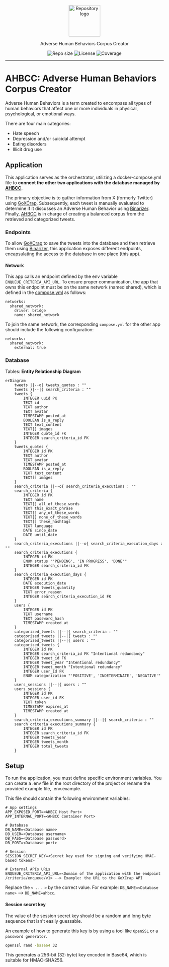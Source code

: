 <p align="center">
  <img src="media/ahbcc-logo.png" width="100" alt="Repository logo" />
</p>
<p align="center">Adverse Human Behaviors Corpus Creator<p>
<p align="center">
    <img src="https://img.shields.io/github/repo-size/lhbelfanti/ahbcc?label=Repo%20size" alt="Repo size" />
    <img src="https://img.shields.io/github/license/lhbelfanti/ahbcc?label=License" alt="License" />
    <img src="https://codecov.io/gh/lhbelfanti/ahbcc/graph/badge.svg?token=69LLNMKXRU" alt="Coverage" />
</p>

---


# AHBCC: Adverse Human Behaviors Corpus Creator

Adverse Human Behaviors is a term created to encompass all types of human behaviors that affect one or more individuals in physical, psychological, or emotional ways.

There are four main categories:
- Hate speech
- Depression and/or suicidal attempt
- Eating disorders
- Illicit drug use

## Application
This application serves as the orchestrator, utilizing a docker-compose.yml file to **connect the other two applications with the database managed by [AHBCC](https://github.com/lhbelfanti/ahbcc)**.

The primary objective is to gather information from X (formerly Twitter) using [GoXCrap](https://github.com/lhbelfanti/goxcrap). Subsequently, each tweet is manually evaluated to determine if it discusses an Adverse Human Behavior using [Binarizer](https://github.com/lhbelfanti/binarizer). Finally, [AHBCC](https://github.com/lhbelfanti/ahbcc) is in charge of creating a balanced corpus from the retrieved and categorized tweets.

### Endpoints

To allow [GoXCrap](https://github.com/lhbelfanti/goxcrap) to save the tweets into the database and then retrieve them using [Binarizer](https://github.com/lhbelfanti/binarizer), this application exposes different endpoints, encapsulating the access to the database in one place (this app).

#### Network
This app calls an endpoint defined by the env variable `ENQUEUE_CRITERIA_API_URL`. To ensure proper communication, the app that owns this endpoint must be on the same network (named shared), which is defined in the [compose.yml](compose.yml) as follows:
```
networks:
  shared_network:
    driver: bridge
    name: shared_network
```

To join the same network, the corresponding `compose.yml` for the other app should include the following configuration:
```
networks:
  shared_network:
    external: true
```

### Database

Tables: **Entity Relationship Diagram**

```mermaid
erDiagram
    tweets ||--o| tweets_quotes : ""
    tweets }|--|{ search_criteria : ""
    tweets {
        INTEGER uuid PK
        TEXT id
        TEXT author
        TEXT avatar
        TIMESTAMP posted_at
        BOOLEAN is_a_reply
        TEXT text_content
        TEXT[] images
        INTEGER quote_id FK
        INTEGER search_criteria_id FK
    }
    tweets_quotes {
        INTEGER id PK
        TEXT author
        TEXT avatar
        TIMESTAMP posted_at
        BOOLEAN is_a_reply
        TEXT text_content
        TEXT[] images
    }
    search_criteria ||--o{ search_criteria_executions : ""
    search_criteria {
        INTEGER id PK
        TEXT name
        TEXT[] all_of_these_words
        TEXT this_exact_phrase
        TEXT[] any_of_these_words
        TEXT[] none_of_these_words
        TEXT[] these_hashtags
        TEXT language
        DATE since_date
        DATE until_date
    }
    search_criteria_executions ||--o{ search_criteria_execution_days : ""
    search_criteria_executions {
        INTEGER id PK
        ENUM status "'PENDING', 'IN PROGRESS', 'DONE'"
        INTEGER search_criteria_id FK
    }
    search_criteria_execution_days {
        INTEGER id PK
        DATE execution_date
        INTEGER tweets_quantity
        TEXT error_reason
        INTEGER search_criteria_execution_id FK
    }
    users {
        INTEGER id PK
        TEXT username
        TEXT password_hash
        TIMESTAMP created_at
    }
    categorized_tweets ||--|{ search_criteria : ""
    categorized_tweets ||--|{ tweets : ""
    categorized_tweets ||--|{ users : ""
    categorized_tweets {
        INTEGER id PK
        INTEGER search_criteria_id FK "Intentional redundancy"
        INTEGER tweet_id FK
        INTEGER tweet_year "Intentional redundancy"
        INTEGER tweet_month "Intentional redundancy"
        INTEGER user_id FK
        ENUM categorization "'POSITIVE', 'INDETERMINATE', 'NEGATIVE'"
    }
    users_sessions ||--|{ users : ""
    users_sessions {
        INTEGER id PK
        INTEGER user_id FK
        TEXT token
        TIMESTAMP expires_at
        TIMESTAMP created_at
    }
    search_criteria_executions_summary ||--|{ search_criteria : ""
    search_criteria_executions_summary {
        INTEGER id PK
        INTEGER search_criteria_id FK
        INTEGER tweets_year
        INTEGER tweets_month
        INTEGER total_tweets
    }
```

## Setup

To run the application, you must define specific environment variables. 
You can create a .env file in the root directory of the project or rename the provided example file, .env.example.

This file should contain the following environment variables:
```
# App settings
APP_EXPOSED_PORT=<AHBCC Host Port>
APP_INTERNAL_PORT=<AHBCC Container Port>

# Database
DB_NAME=<Database name>
DB_USER=<Database username>
DB_PASS=<Database password>
DB_PORT=<Database port>

# Session
SESSION_SECRET_KEY=<Secret key used for signing and verifying HMAC-based tokens>

# External APIs URLs
ENQUEUE_CRITERIA_API_URL=<Domain of the application with the endpoint /criteria/enqueue/v1> --> Example: the URL to the GoXCrap API
```

Replace the `< ... >` by the correct value. For example: `DB_NAME=<Database name>` --> `DB_NAME=ahbcc`.

#### Session secret key

The value of the session secret key should be a random and long byte sequence that isn't easily guessable.

An example of how to generate this key is by using a tool like `OpenSSL` or a `password generator`.
```bash
openssl rand -base64 32
```
This generates a 256-bit (32-byte) key encoded in Base64, which is suitable for HMAC-SHA256.


